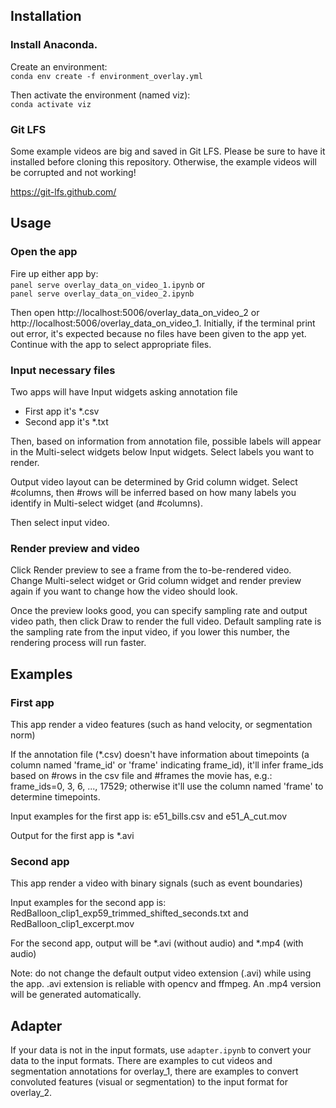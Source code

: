 ## Installation

### Install Anaconda.

Create an environment: \
```conda env create -f environment_overlay.yml```

Then activate the environment (named viz): \
```conda activate viz```

### Git LFS
Some example videos are big and saved in Git LFS. Please be sure to have it installed before cloning this repository. Otherwise, the example videos will be corrupted and not working!

https://git-lfs.github.com/

## Usage

### Open the app
Fire up either app by: \
```panel serve overlay_data_on_video_1.ipynb``` or \
```panel serve overlay_data_on_video_2.ipynb```

Then open http://localhost:5006/overlay_data_on_video_2 or http://localhost:5006/overlay_data_on_video_1. Initially, if the terminal print out error, it's expected because no files have been given to the app yet. Continue with the app to select appropriate files.

### Input necessary files
Two apps will have Input widgets asking annotation file 
- First app it's *.csv 
- Second app it's *.txt 

Then, based on information from annotation file, possible labels will appear in the Multi-select widgets below Input widgets. Select labels you want to render.

Output video layout can be determined by Grid column widget. Select #columns, then #rows will be inferred based on how many labels you identify in Multi-select widget (and #columns).

Then select input video.

### Render preview and video
Click Render preview to see a frame from the to-be-rendered video. Change Multi-select widget or Grid column widget and render preview again if you want to change how the video should look.

Once the preview looks good, you can specify sampling rate and output video path, then click Draw to render the full video. Default sampling rate is the sampling rate from the input video, if you lower this number, the rendering process will run faster.

## Examples

### First app

This app render a video features (such as hand velocity, or segmentation norm)

If the annotation file (*.csv) doesn't have information about timepoints (a column named 'frame_id' or 'frame' indicating frame_id), it'll infer frame_ids based on #rows in the csv file and #frames the movie has, e.g.: frame_ids=0, 3, 6, ..., 17529; otherwise it'll use the column named 'frame' to determine timepoints.

Input examples for the first app is: e51_bills.csv and e51_A_cut.mov

Output for the first app is *.avi

### Second app

This app render a video with binary signals (such as event boundaries)

Input examples for the second app is: RedBalloon_clip1_exp59_trimmed_shifted_seconds.txt and RedBalloon_clip1_excerpt.mov

For the second app, output will be *.avi (without audio) and *.mp4 (with audio)

Note: do not change the default output video extension (.avi) while using the app. .avi extension is reliable with opencv and ffmpeg. An .mp4 version will be generated automatically.

## Adapter

If your data is not in the input formats, use `adapter.ipynb` to convert your data to the input formats. There are examples to cut videos and segmentation annotations for overlay_1, there are examples to convert convoluted features (visual or segmentation) to the input format for overlay_2.
